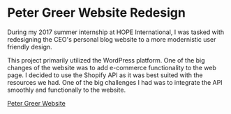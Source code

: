# Peter Greer Website Redesign

During my 2017 summer internship at HOPE International, I was tasked with redesigning the CEO's personal blog website to a more modernistic user friendly design.

This project primarily utilized the WordPress platform. One of the big changes of the website was to add e-commerce functionality to the web page. I decided to use the Shopify API as it was best suited with the resources we had. One of the big challenges I had was to integrate the API smoothly and functionally to the website.


[Peter Greer Website](https://www.peterkgreer.com)

